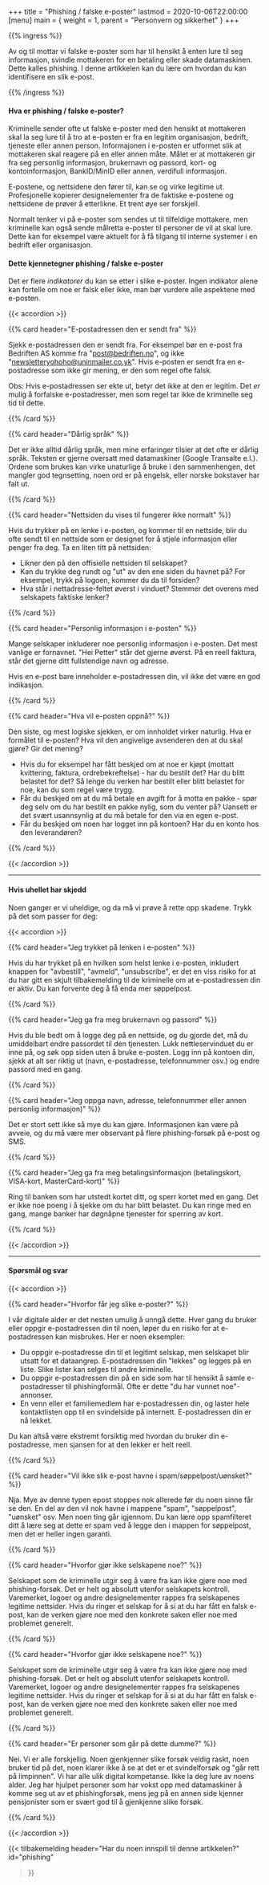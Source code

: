 +++
title = "Phishing / falske e-poster"
lastmod = 2020-10-06T22:00:00
[menu]
main = { weight = 1, parent = "Personvern og sikkerhet" }
+++

{{% ingress %}}

Av og til mottar vi falske e-poster som har til hensikt å enten lure til seg informasjon, svindle
mottakeren for en betaling eller skade datamaskinen. Dette kalles phishing. I denne artikkelen kan
du lære om hvordan du kan identifisere en slik e-post.

{{% /ingress %}}

#### Hva er phishing / falske e-poster?

Kriminelle sender ofte ut falske e-poster med den hensikt at mottakeren skal la seg lure til å tro
at e-posten er fra en legitim organisasjon, bedrift, tjeneste eller annen person. Informajonen i
e-posten er utformet slik at mottakeren skal reagere på en eller annen måte. Målet er at mottakeren
gir fra seg personlig informasjon, brukernavn og passord, kort- og kontoinformasjon, BankID/MinID
eller annen, verdifull informasjon.

E-postene, og nettsidene den fører til, kan se og virke legitime ut. Profesjonelle kopierer
designelementer fra de faktiske e-postene og nettsidene de prøver å etterlikne. Et trent øye ser
forskjell.

Normalt tenker vi på e-poster som sendes ut til tilfeldige mottakere, men kriminelle kan også sende
målretta e-poster til personer de vil at skal lure. Dette kan for eksempel være aktuelt for å få
tilgang til interne systemer i en bedrift eller organisasjon.

#### Dette kjennetegner phishing / falske e-poster

Det er flere *indikatorer* du kan se etter i slike e-poster. Ingen indikator alene kan fortelle om
noe er falsk eller ikke, man bør vurdere alle aspektene med e-posten.

{{< accordion >}}

{{% card header="E-postadressen den er sendt fra" %}}

Sjekk e-postadressen den er sendt fra. For eksempel bør en e-post fra Bedriften AS komme fra
"post@bedriften.no", og ikke "newsletteryohoho@uninmailer.co.yk". Hvis e-posten er sendt fra en
e-postadresse som ikke gir mening, er den som regel ofte falsk.

Obs: Hvis e-postadressen ser ekte ut, betyr det ikke at den er legitim. Det *er* mulig å forfalske
e-postadresser, men som regel tar ikke de kriminelle seg tid til dette.

{{% /card %}}

{{% card header="Dårlig språk" %}}

Det er ikke alltid dårlig språk, men mine erfaringer tilsier at det ofte er dårlig språk. Teksten er
gjerne oversatt med datamaskiner (Google Transalte e.l.). Ordene som brukes kan virke unaturlige å
bruke i den sammenhengen, det mangler god tegnsetting, noen ord er på engelsk, eller norske
bokstaver har falt ut.

{{% /card %}}

{{% card header="Nettsiden du vises til fungerer ikke normalt" %}}

Hvis du trykker på en lenke i e-posten, og kommer til en nettside, blir du ofte sendt til en
nettside som er designet for å stjele informasjon eller penger fra deg. Ta en liten titt på
nettsiden:

- Likner den på den offisielle nettsiden til selskapet?  
- Kan du trykke deg rundt og "ut" av den ene siden du havnet på? For eksempel, trykk på logoen,
kommer du da til forsiden?  
- Hva står i nettadresse-feltet øverst i vinduet? Stemmer det overens med selskapets faktiske
lenker?

{{% /card %}}

{{% card header="Personlig informasjon i e-posten" %}}

Mange selskaper inkluderer noe personlig informasjon i e-posten. Det mest vanlige er fornavnet. "Hei
Petter" står det gjerne øverst. På en reell faktura, står det gjerne ditt fullstendige navn og
adresse.

Hvis en e-post bare inneholder e-postadressen din, vil ikke det være en god indikasjon.

{{% /card %}}

{{% card header="Hva vil e-posten oppnå?" %}}

Den siste, og mest logiske sjekken, er om innholdet virker naturlig. Hva er formålet til e-posten?
Hva vil den angivelige avsenderen den at du skal gjøre? Gir det mening?

- Hvis du for eksempel har fått beskjed om at noe er kjøpt (mottatt kvittering, faktura,
ordrebekreftelse) - har du bestilt det? Har du blitt belastet for det? Så lenge du verken har
bestilt eller blitt belastet for noe, kan du som regel være trygg.  
- Får du beskjed om at du må betale en avgift for å motta en pakke - spør deg selv om du har bestilt
en pakke nylig, som du venter på? Uansett er det svært usannsynlig at du må betale for den via en
egen e-post.
- Får du beskjed om noen har logget inn på kontoen? Har du en konto hos den leverandøren?

{{% /card %}}

{{< /accordion >}}

---

#### Hvis uhellet har skjedd

Noen ganger er vi uheldige, og da må vi prøve å rette opp skadene. Trykk på det som passer for deg:

{{< accordion >}}

{{% card header="Jeg trykket på lenken i e-posten" %}}

Hvis du har trykket på en hvilken som helst lenke i e-posten, inkludert knappen for "avbestill",
"avmeld", "unsubscribe", er det en viss risiko for at du har gitt en skjult tilbakemelding til de
kriminelle om at e-postadressen din er aktiv. Du kan forvente deg å få enda mer søppelpost.

{{% /card %}}

{{% card header="Jeg ga fra meg brukernavn og passord" %}}

Hvis du ble bedt om å logge deg på en nettside, og du gjorde det, må du umiddelbart endre passordet
til den tjenesten. Lukk nettleservinduet du er inne på, og søk opp siden uten å bruke e-posten. Logg
inn på kontoen din, sjekk at alt ser riktig ut (navn, e-postadresse, telefonnummer osv.) og endre
passord med en gang.

{{% /card %}}

{{% card header="Jeg oppga navn, adresse, telefonnummer eller annen personlig informasjon)" %}}

Det er stort sett ikke så mye du kan gjøre. Informasjonen kan være på avveie, og du må være mer
observant på flere phishing-forsøk på e-post og SMS.

{{% /card %}}

{{% card header="Jeg ga fra meg betalingsinformasjon (betalingskort, VISA-kort, MasterCard-kort)"
%}}

Ring til banken som har utstedt kortet ditt, og sperr kortet med en gang. Det er ikke noe poeng i å
sjekke om du har blitt belastet. Du kan ringe med en gang, mange banker har døgnåpne tjenester for
sperring av kort.

{{% /card %}}

{{< /accordion >}}

---

#### Spørsmål og svar

{{< accordion >}}

{{% card header="Hvorfor får jeg slike e-poster?" %}}

I vår digitale alder er det nesten umulig å unngå dette. Hver gang du bruker eller oppgir
e-postadressen din til noen, løper du en risiko for at e-postadressen kan misbrukes. Her er noen
eksempler:

- Du oppgir e-postadresse din til et legitimt selskap, men selskapet blir utsatt for et dataangrep.
E-postadressen din "lekkes" og legges på en liste. Slike lister kan selges til andre kriminelle.  
- Du oppgir e-postadressen din på en side som har til hensikt å samle e-postadresser til
phishingformål. Ofte er dette "du har vunnet noe"-annonser.  
- En venn eller et familiemedlem har e-postadressen din, og laster hele kontaktlisten opp til en
svindelside på internett. E-postadressen din er nå lekket.

Du kan altså være ekstremt forsiktig med hvordan du bruker din e-postadresse, men sjansen for at den
lekker er helt reell.

{{% /card %}}

{{% card header="Vil ikke slik e-post havne i spam/søppelpost/uønsket?" %}}

Nja. Mye av denne typen epost stoppes nok allerede før du noen sinne får se den. En del av den vil
nok havne i mappene "spam", "søppelpost", "uønsket" osv. Men noen ting går igjennom. Du kan lære opp
spamfilteret ditt å lære seg at dette er spam ved å legge den i mappen for søppelpost, men det er
heller ingen garanti.

{{% /card %}}

{{% card header="Hvorfor gjør ikke selskapene noe?" %}}

Selskapet som de kriminelle utgir seg å være fra kan ikke gjøre noe med phishing-forsøk. Det er helt
og absolutt utenfor selskapets kontroll. Varemerket, logoer og andre designelementer rappes fra
selskapenes legitime nettsider. Hvis du ringer et selskap for å si at du har fått en falsk e-post,
kan de verken gjøre noe med den konkrete saken eller noe med problemet generelt.

{{% /card %}}

{{% card header="Hvorfor gjør ikke selskapene noe?" %}}

Selskapet som de kriminelle utgir seg å være fra kan ikke gjøre noe med phishing-forsøk. Det er helt
og absolutt utenfor selskapets kontroll. Varemerket, logoer og andre designelementer rappes fra
selskapenes legitime nettsider. Hvis du ringer et selskap for å si at du har fått en falsk e-post,
kan de verken gjøre noe med den konkrete saken eller noe med problemet generelt.

{{% /card %}}

{{% card header="Er personer som går på dette dumme?" %}}

Nei. Vi er alle forskjellig. Noen gjenkjenner slike forsøk veldig raskt, noen bruker tid på det,
noen klarer ikke å se at det er et svindelforsøk og "går rett på limpinnen". Vi har alle ulik
digital kompetanse. Ikke la deg lure av noens alder. Jeg har hjulpet personer som har vokst opp med
datamaskiner å komme seg ut av et phishingforsøk, mens jeg på en annen side kjenner pensjonister som
er svært god til å gjenkjenne slike forsøk.

{{% /card %}}

{{< /accordion >}}

{{< tilbakemelding
header="Har du noen innspill til denne artikkelen?"
id="phishing"
>}}
